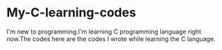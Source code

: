 # My-C-learning-codes
I'm new to programming.I'm learning C programming language right now.The codes here are the codes I wrote while learning the C language.
